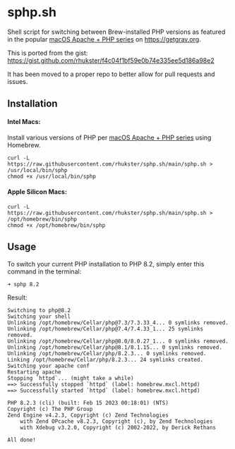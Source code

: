 # sphp.sh

Shell script for switching between Brew-installed PHP versions as featured in the popular [macOS Apache + PHP series](https://getgrav.org/blog/macos-ventura-apache-multiple-php-versions) on https://getgrav.org.

This is ported from the gist: https://gist.github.com/rhukster/f4c04f1bf59e0b74e335ee5d186a98e2

It has been moved to a proper repo to better allow for pull requests and issues.

## Installation

#### Intel Macs:

Install various versions of PHP per [macOS Apache + PHP series](https://getgrav.org/blog/macos-ventura-apache-multiple-php-versions) using Homebrew.

```
curl -L https://raw.githubusercontent.com/rhukster/sphp.sh/main/sphp.sh > /usr/local/bin/sphp
chmod +x /usr/local/bin/sphp
```

#### Apple Silicon Macs:

```
curl -L https://raw.githubusercontent.com/rhukster/sphp.sh/main/sphp.sh > /opt/homebrew/bin/sphp
chmod +x /opt/homebrew/bin/sphp
```

## Usage

To switch your current PHP installation to PHP 8.2, simply enter this command in the terminal:

```
➜ sphp 8.2
```

Result:

```
Switching to php@8.2
Switching your shell
Unlinking /opt/homebrew/Cellar/php@7.3/7.3.33_4... 0 symlinks removed.
Unlinking /opt/homebrew/Cellar/php@7.4/7.4.33_1... 25 symlinks removed.
Unlinking /opt/homebrew/Cellar/php@8.0/8.0.27_1... 0 symlinks removed.
Unlinking /opt/homebrew/Cellar/php@8.1/8.1.15... 0 symlinks removed.
Unlinking /opt/homebrew/Cellar/php/8.2.3... 0 symlinks removed.
Linking /opt/homebrew/Cellar/php/8.2.3... 24 symlinks created.
Switching your apache conf
Restarting apache
Stopping `httpd`... (might take a while)
==> Successfully stopped `httpd` (label: homebrew.mxcl.httpd)
==> Successfully started `httpd` (label: homebrew.mxcl.httpd)

PHP 8.2.3 (cli) (built: Feb 15 2023 00:18:01) (NTS)
Copyright (c) The PHP Group
Zend Engine v4.2.3, Copyright (c) Zend Technologies
    with Zend OPcache v8.2.3, Copyright (c), by Zend Technologies
    with Xdebug v3.2.0, Copyright (c) 2002-2022, by Derick Rethans

All done!
```
